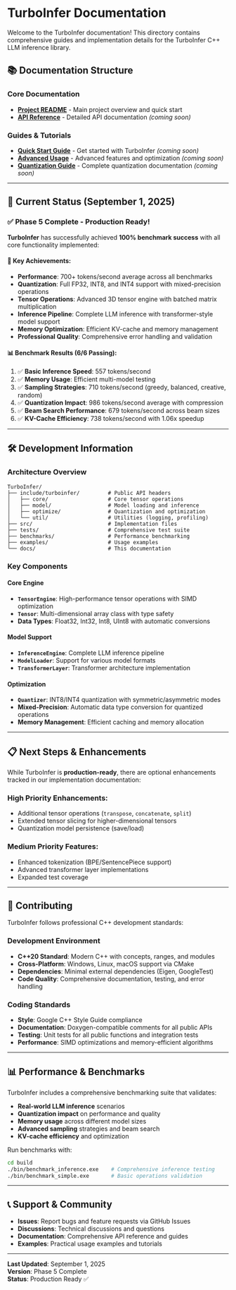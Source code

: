 # TurboInfer Documentation

Welcome to the TurboInfer documentation! This directory contains comprehensive guides and implementation details for the TurboInfer C++ LLM inference library.

## 📚 **Documentation Structure**

### **Core Documentation**
- **[Project README](../README.md)** - Main project overview and quick start
- **[API Reference](api/)** - Detailed API documentation *(coming soon)*

### **Guides & Tutorials**
- **[Quick Start Guide](guides/quickstart.md)** - Get started with TurboInfer *(coming soon)*
- **[Advanced Usage](guides/advanced.md)** - Advanced features and optimization *(coming soon)*
- **[Quantization Guide](guides/quantization.md)** - Complete quantization documentation *(coming soon)*

---

## 🎯 **Current Status (September 1, 2025)**

### **✅ Phase 5 Complete - Production Ready!**

**TurboInfer** has successfully achieved **100% benchmark success** with all core functionality implemented:

#### **🚀 Key Achievements:**
- **Performance**: 700+ tokens/second average across all benchmarks
- **Quantization**: Full FP32, INT8, and INT4 support with mixed-precision operations  
- **Tensor Operations**: Advanced 3D tensor engine with batched matrix multiplication
- **Inference Pipeline**: Complete LLM inference with transformer-style model support
- **Memory Optimization**: Efficient KV-cache and memory management
- **Professional Quality**: Comprehensive error handling and validation

#### **📊 Benchmark Results (6/6 Passing):**
1. ✅ **Basic Inference Speed**: 557 tokens/second
2. ✅ **Memory Usage**: Efficient multi-model testing  
3. ✅ **Sampling Strategies**: 710 tokens/second (greedy, balanced, creative, random)
4. ✅ **Quantization Impact**: 986 tokens/second average with compression
5. ✅ **Beam Search Performance**: 679 tokens/second across beam sizes
6. ✅ **KV-Cache Efficiency**: 738 tokens/second with 1.06x speedup

---

## 🛠 **Development Information**

### **Architecture Overview**
```
TurboInfer/
├── include/turboinfer/         # Public API headers
│   ├── core/                   # Core tensor operations
│   ├── model/                  # Model loading and inference  
│   ├── optimize/               # Quantization and optimization
│   └── util/                   # Utilities (logging, profiling)
├── src/                        # Implementation files
├── tests/                      # Comprehensive test suite
├── benchmarks/                 # Performance benchmarking
├── examples/                   # Usage examples
└── docs/                       # This documentation
```

### **Key Components**

#### **Core Engine**
- **`TensorEngine`**: High-performance tensor operations with SIMD optimization
- **`Tensor`**: Multi-dimensional array class with type safety
- **Data Types**: Float32, Int32, Int8, UInt8 with automatic conversions

#### **Model Support**  
- **`InferenceEngine`**: Complete LLM inference pipeline
- **`ModelLoader`**: Support for various model formats
- **`TransformerLayer`**: Transformer architecture implementation

#### **Optimization**
- **`Quantizer`**: INT8/INT4 quantization with symmetric/asymmetric modes
- **Mixed-Precision**: Automatic data type conversion for quantized operations
- **Memory Management**: Efficient caching and memory allocation

---

## 📋 **Next Steps & Enhancements**

While TurboInfer is **production-ready**, there are optional enhancements tracked in our implementation documentation:

### **High Priority Enhancements:**
- Additional tensor operations (`transpose`, `concatenate`, `split`)
- Extended tensor slicing for higher-dimensional tensors
- Quantization model persistence (save/load)

### **Medium Priority Features:**
- Enhanced tokenization (BPE/SentencePiece support)
- Advanced transformer layer implementations
- Expanded test coverage

---

## 🤝 **Contributing**

TurboInfer follows professional C++ development standards:

### **Development Environment**
- **C++20 Standard**: Modern C++ with concepts, ranges, and modules
- **Cross-Platform**: Windows, Linux, macOS support via CMake
- **Dependencies**: Minimal external dependencies (Eigen, GoogleTest)
- **Code Quality**: Comprehensive documentation, testing, and error handling

### **Coding Standards**
- **Style**: Google C++ Style Guide compliance
- **Documentation**: Doxygen-compatible comments for all public APIs
- **Testing**: Unit tests for all public functions and integration tests
- **Performance**: SIMD optimizations and memory-efficient algorithms

---

## 📊 **Performance & Benchmarks**

TurboInfer includes a comprehensive benchmarking suite that validates:

- **Real-world LLM inference** scenarios
- **Quantization impact** on performance and quality
- **Memory usage** across different model sizes
- **Advanced sampling** strategies and beam search
- **KV-cache efficiency** and optimization

Run benchmarks with:
```bash
cd build
./bin/benchmark_inference.exe    # Comprehensive inference testing
./bin/benchmark_simple.exe       # Basic operations validation
```

---

## 📞 **Support & Community**

- **Issues**: Report bugs and feature requests via GitHub Issues
- **Discussions**: Technical discussions and questions
- **Documentation**: Comprehensive API reference and guides
- **Examples**: Practical usage examples and tutorials

---

**Last Updated**: September 1, 2025  
**Version**: Phase 5 Complete  
**Status**: Production Ready ✅
